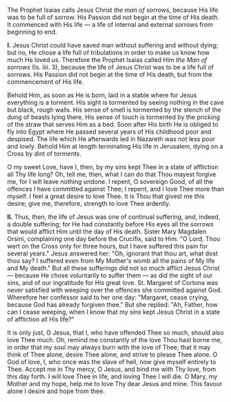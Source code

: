 
The Prophet Isaias calls Jesus Christ *the man of sorrows*, because His life was to be full of sorrow. His Passion did not begin at the time of His death. It commenced with His life — a life of internal and external sorrows from beginning to end.

**I\.** Jesus Christ could have saved man without suffering and without dying; but no, He chose a life full of tribulations in order to make us know how much He loved us. Therefore the Prophet Isaias called Him *the Man of sorrows* (Is. liii. 3), because the life of Jesus Christ was to be a life full of sorrows. His Passion did not begin at the time of His death, but from the commencement of His life.

Behold Him, as soon as He is born, laid in a stable where for Jesus everything is a torment. His sight is tormented by seeing nothing in the cave but black, rough walls. His sense of smell is tormented by the stench of the dung of beasts lying there. His sense of touch is tormented by the pricking of the straw that serves Him as a bed. Soon after His birth He is obliged to fly into Egypt where He passed several years of His childhood poor and despised. The life which He afterwards led in Nazareth was not less poor and lowly. Behold Him at length terminating His life in Jerusalem, dying on a Cross by dint of torments.

O my sweet Love, have I, then, by my sins kept Thee in a state of affliction all Thy life long? Oh, tell me, then, what I can do that Thou mayest forgive me, for I will leave nothing undone. I repent, O sovereign Good, of all the offences I have committed against Thee; I repent, and I love Thee more than myself. I feel a great desire to love Thee. It is Thou that givest me this desire; give me, therefore, strength to love Thee ardently.

**II\.** Thus, then, the life of Jesus was one of continual suffering, and, indeed, a double suffering; for He had constantly before His eyes all the sorrows that would afflict Him until the day of His death. Sister Mary Magdalen Orsini, complaining one day before the Crucifix, said to Him: \"O Lord, Thou wert on the Cross only for three hours, but I have suffered this pain for several years.\" Jesus answered her: \"Oh, ignorant that thou art, what dost thou say? I suffered even from My Mother\'s womb all the pains of My life and My death.\" But all these sufferings did not so much afflict Jesus Christ — because He chose voluntarily to suffer them — as did the sight of our sins, and of our ingratitude for His great love. St. Margaret of Cortona was never satisfied with weeping over the offences she committed against God. Wherefore her confessor said to her one day: \"Margaret, cease crying, because God has already forgiven thee.\" But she replied: \"Ah, Father, how can I cease weeping, when I know that my sins kept Jesus Christ in a state of affliction all His life?\"

It is only just, O Jesus, that I, who have offended Thee so much, should also love Thee much. Oh, remind me constantly of the love Thou hast borne me, in order that my soul may always burn with the love of Thee; that it may think of Thee alone, desire Thee alone, and strive to please Thee alone. O God of love, I, who once was the slave of hell, now give myself entirely to Thee. Accept me in Thy mercy, O Jesus, and bind me with Thy love, from this day forth. I will love Thee in life, and loving Thee I will die. O Mary, my Mother and my hope, help me to love Thy dear Jesus and mine. This favour alone I desire and hope from thee.

